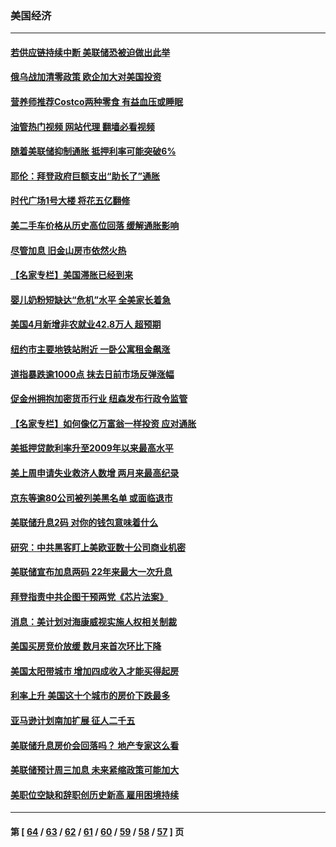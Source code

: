 ### 美国经济
---
#### [若供应链持续中断 美联储恐被迫做出此举](../../pages/ncid1078158/n13731521.md?05100845) 
#### [俄乌战加清零政策 欧企加大对美国投资](../../pages/ncid1078158/n13730219.md?05100845) 
#### [营养师推荐Costco两种零食 有益血压或睡眠](../../pages/ncid1078158/n13717853.md?05100845) 
#### [油管热门视频 网站代理 翻墙必看视频](http://209.222.30.114:81/youtube.html?05100845)
#### [随着美联储抑制通胀 抵押利率可能突破6%](../../pages/ncid1078158/n13729303.md?05100845) 
#### [耶伦：拜登政府巨额支出“助长了”通胀](../../pages/ncid1078158/n13729086.md?05100845) 
#### [时代广场1号大楼 将花五亿翻修](../../pages/ncid1078158/n13729234.md?05100845) 
#### [美二手车价格从历史高位回落 缓解通胀影响](../../pages/ncid1078158/n13729026.md?05100845) 
#### [尽管加息 旧金山房市依然火热](../../pages/ncid1078158/n13728469.md?05100845) 
#### [【名家专栏】美国滞胀已经到来](../../pages/ncid1078158/n13728602.md?05100845) 
#### [婴儿奶粉短缺达“危机”水平 全美家长着急](../../pages/ncid1078158/n13728848.md?05100845) 
#### [美国4月新增非农就业42.8万人 超预期](../../pages/ncid1078158/n13728839.md?05100845) 
#### [纽约市主要地铁站附近 一卧公寓租金飙涨](../../pages/ncid1078158/n13728366.md?05100845) 
#### [道指暴跌逾1000点 抹去日前市场反弹涨幅](../../pages/ncid1078158/n13728230.md?05100845) 
#### [促金州拥抱加密货币行业 纽森发布行政令监管](../../pages/ncid1078158/n13728217.md?05100845) 
#### [【名家专栏】如何像亿万富翁一样投资 应对通胀](../../pages/ncid1078158/n13727916.md?05100845) 
#### [美抵押贷款利率升至2009年以来最高水平](../../pages/ncid1078158/n13728188.md?05100845) 
#### [美上周申请失业救济人数增 两月来最高纪录](../../pages/ncid1078158/n13727973.md?05100845) 
#### [京东等逾80公司被列美黑名单 或面临退市](../../pages/ncid1078158/n13727449.md?05100845) 
#### [美联储升息2码 对你的钱包意味着什么](../../pages/ncid1078158/n13727177.md?05100845) 
#### [研究：中共黑客盯上美欧亚数十公司商业机密](../../pages/ncid1078158/n13727250.md?05100845) 
#### [美联储宣布加息两码 22年来最大一次升息](../../pages/ncid1078158/n13727237.md?05100845) 
#### [拜登指责中共企图干预两党《芯片法案》](../../pages/ncid1078158/n13727200.md?05100845) 
#### [消息：美计划对海康威视实施人权相关制裁](../../pages/ncid1078158/n13727090.md?05100845) 
#### [美国买房竞价放缓 数月来首次环比下降](../../pages/ncid1078158/n13726763.md?05100845) 
#### [美国太阳带城市 增加四成收入才能买得起房](../../pages/ncid1078158/n13726739.md?05100845) 
#### [利率上升 美国这十个城市的房价下跌最多](../../pages/ncid1078158/n13726672.md?05100845) 
#### [亚马逊计划南加扩展 征人二千五](../../pages/ncid1078158/n13726609.md?05100845) 
#### [美联储升息房价会回落吗？ 地产专家这么看](../../pages/ncid1078158/n13726486.md?05100845) 
#### [美联储预计周三加息 未来紧缩政策可能加大](../../pages/ncid1078158/n13726509.md?05100845) 
#### [美职位空缺和辞职创历史新高 雇用困境持续](../../pages/ncid1078158/n13726480.md?05100845) 

---
#### 第 [ [64](./64.md?05100845) / [63](./63.md?05100845) / [62](./62.md?05100845) / [61](./61.md?05100845) / [60](./60.md?05100845) / [59](./59.md?05100845) / [58](./58.md?05100845) / [57](./57.md?05100845) ] 页
